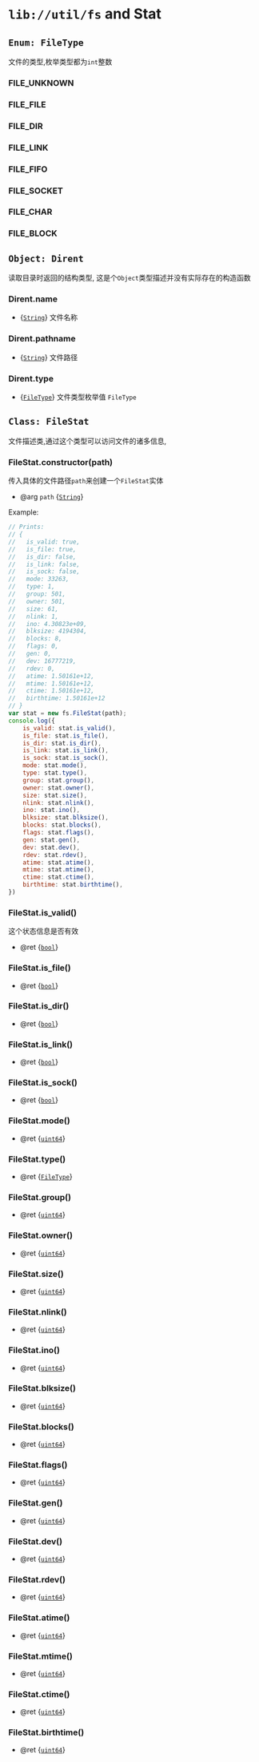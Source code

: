 # `lib://util/fs` and Stat

## `Enum: FileType`

文件的类型,枚举类型都为`int`整数

### FILE_UNKNOWN
### FILE_FILE
### FILE_DIR
### FILE_LINK
### FILE_FIFO
### FILE_SOCKET
### FILE_CHAR
### FILE_BLOCK

## `Object: Dirent`

读取目录时返回的结构类型, 这是个`Object`类型描述并没有实际存在的构造函数

### Dirent.name
* {[`String`]} 文件名称

### Dirent.pathname
* {[`String`]} 文件路径

### Dirent.type
* {[`FileType`]} 文件类型枚举值 `FileType`

## `Class: FileStat`

文件描述类,通过这个类型可以访问文件的诸多信息,

### FileStat.constructor(path)

传入具体的文件路径`path`来创建一个`FileStat`实体

* @arg `path` {[`String`]}

Example:

```js
// Prints:
// {
//   is_valid: true,
//   is_file: true,
//   is_dir: false,
//   is_link: false,
//   is_sock: false,
//   mode: 33263,
//   type: 1,
//   group: 501,
//   owner: 501,
//   size: 61,
//   nlink: 1,
//   ino: 4.30823e+09,
//   blksize: 4194304,
//   blocks: 8,
//   flags: 0,
//   gen: 0,
//   dev: 16777219,
//   rdev: 0,
//   atime: 1.50161e+12,
//   mtime: 1.50161e+12,
//   ctime: 1.50161e+12,
//   birthtime: 1.50161e+12
// }
var stat = new fs.FileStat(path);
console.log({
	is_valid: stat.is_valid(),
	is_file: stat.is_file(),
	is_dir: stat.is_dir(),
	is_link: stat.is_link(),
	is_sock: stat.is_sock(),
	mode: stat.mode(),
	type: stat.type(),
	group: stat.group(),
	owner: stat.owner(),
	size: stat.size(),
	nlink: stat.nlink(),
	ino: stat.ino(),
	blksize: stat.blksize(),
	blocks: stat.blocks(),
	flags: stat.flags(),
	gen: stat.gen(),
	dev: stat.dev(),
	rdev: stat.rdev(),
	atime: stat.atime(),
	mtime: stat.mtime(),
	ctime: stat.ctime(),
	birthtime: stat.birthtime(),
})
```

### FileStat.is_valid()

这个状态信息是否有效

* @ret {[`bool`]}

### FileStat.is_file()
* @ret {[`bool`]}

### FileStat.is_dir()
* @ret {[`bool`]}

### FileStat.is_link()
* @ret {[`bool`]}

### FileStat.is_sock()
* @ret {[`bool`]}

### FileStat.mode()
* @ret {[`uint64`]}

### FileStat.type()
* @ret {[`FileType`]}

### FileStat.group()
* @ret {[`uint64`]}

### FileStat.owner()
* @ret {[`uint64`]}

### FileStat.size()
* @ret {[`uint64`]}

### FileStat.nlink()
* @ret {[`uint64`]}

### FileStat.ino()
* @ret {[`uint64`]}

### FileStat.blksize()
* @ret {[`uint64`]}

### FileStat.blocks()
* @ret {[`uint64`]}

### FileStat.flags()
* @ret {[`uint64`]}

### FileStat.gen()
* @ret {[`uint64`]}

### FileStat.dev()
* @ret {[`uint64`]}

### FileStat.rdev()
* @ret {[`uint64`]}

### FileStat.atime()
* @ret {[`uint64`]}

### FileStat.mtime()
* @ret {[`uint64`]}

### FileStat.ctime()
* @ret {[`uint64`]}

### FileStat.birthtime()
* @ret {[`uint64`]}







[`Object`]: https://developer.mozilla.org/en-US/docs/Web/JavaScript/Reference/Global_Objects/Object
[`Array`]: https://developer.mozilla.org/en-US/docs/Web/JavaScript/Reference/Global_Objects/Array
[`Function`]: https://developer.mozilla.org/en-US/docs/Web/JavaScript/Reference/Global_Objects/Function
[`Date`]: https://developer.mozilla.org/en-US/docs/Web/JavaScript/Reference/Global_Objects/Date
[`RegExp`]: https://developer.mozilla.org/en-US/docs/Web/JavaScript/Reference/Global_Objects/RegExp
[`ArrayBuffer`]: https://developer.mozilla.org/en-US/docs/Web/JavaScript/Reference/Global_Objects/ArrayBuffer
[`TypedArray`]: https://developer.mozilla.org/en-US/docs/Web/JavaScript/Reference/Global_Objects/TypedArray
[`String`]: https://developer.mozilla.org/en-US/docs/Web/JavaScript/Reference/Global_Objects/String
[`Number`]: https://developer.mozilla.org/en-US/docs/Web/JavaScript/Reference/Global_Objects/Number
[`Boolean`]: https://developer.mozilla.org/en-US/docs/Web/JavaScript/Reference/Global_Objects/Boolean
[`null`]: https://developer.mozilla.org/en-US/docs/Web/JavaScript/Reference/Global_Objects/null
[`undefined`]: https://developer.mozilla.org/en-US/docs/Web/JavaScript/Reference/Global_Objects/undefined
[`int`]: ../util/native_types.md#int
[`uint`]: ../util/native_types.md#uint
[`int16`]: ../util/native_types.md#int16
[`uint16`]: ../util/native_types.md#uint16
[`int64`]: ../util/native_types.md#int64
[`uint64`]: ../util/native_types.md#uint64
[`float`]: ../util/native_types.md#float
[`double`]: ../util/native_types.md#double
[`bool`]: ../util/native_types.md#bool

[`Encodings`]: ../util/buffer.md#buffers-and-character-encodings
[`Buffer`]: ../util/buffer.md#-class-buffer-
[`FileType`]: ../util/file_stat.md#-enum-filetype-
[`Dirent`]: ../util/file_stat.md#-object-dirent-
[`FileOpenMode`]: #-enum-fileopenmode-
[`FileStat`]: ../util/file_stat.md#-class-filestat-

